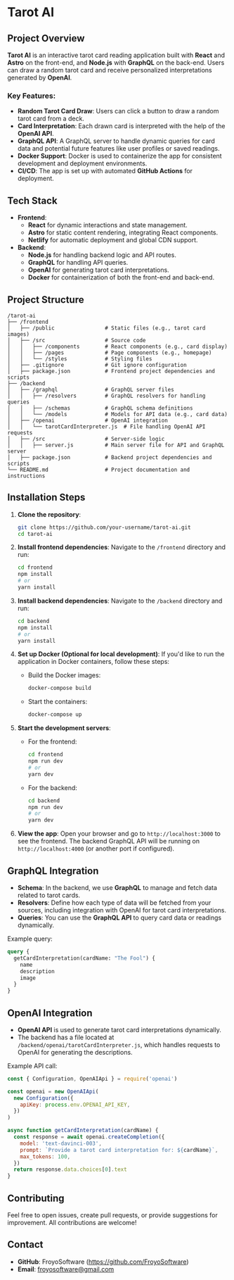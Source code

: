 # Tarot AI

## Project Overview

**Tarot AI** is an interactive tarot card reading application built with **React** and **Astro** on the front-end, and **Node.js** with **GraphQL** on the back-end. Users can draw a random tarot card and receive personalized interpretations generated by **OpenAI**.

### Key Features:

- **Random Tarot Card Draw**: Users can click a button to draw a random tarot card from a deck.
- **Card Interpretation**: Each drawn card is interpreted with the help of the **OpenAI API**.
- **GraphQL API**: A GraphQL server to handle dynamic queries for card data and potential future features like user profiles or saved readings.
- **Docker Support**: Docker is used to containerize the app for consistent development and deployment environments.
- **CI/CD**: The app is set up with automated **GitHub Actions** for deployment.

## Tech Stack

- **Frontend**:
  - **React** for dynamic interactions and state management.
  - **Astro** for static content rendering, integrating React components.
  - **Netlify** for automatic deployment and global CDN support.
- **Backend**:
  - **Node.js** for handling backend logic and API routes.
  - **GraphQL** for handling API queries.
  - **OpenAI** for generating tarot card interpretations.
  - **Docker** for containerization of both the front-end and back-end.

## Project Structure

```
/tarot-ai
├── /frontend
│   ├── /public                # Static files (e.g., tarot card images)
│   ├── /src                   # Source code
│   │   ├── /components        # React components (e.g., card display)
│   │   ├── /pages             # Page components (e.g., homepage)
│   │   └── /styles            # Styling files
│   ├── .gitignore             # Git ignore configuration
│   ├── package.json           # Frontend project dependencies and scripts
├── /backend
│   ├── /graphql               # GraphQL server files
│   │   ├── /resolvers         # GraphQL resolvers for handling queries
│   │   ├── /schemas           # GraphQL schema definitions
│   │   └── /models            # Models for API data (e.g., card data)
│   ├── /openai                # OpenAI integration
│   │   └── tarotCardInterpreter.js  # File handling OpenAI API requests
│   ├── /src                   # Server-side logic
│   │   ├── server.js          # Main server file for API and GraphQL server
│   ├── package.json           # Backend project dependencies and scripts
└── README.md                  # Project documentation and instructions
```

## Installation Steps

1. **Clone the repository**:

   ```bash
   git clone https://github.com/your-username/tarot-ai.git
   cd tarot-ai
   ```

2. **Install frontend dependencies**:
   Navigate to the `/frontend` directory and run:

   ```bash
   cd frontend
   npm install
   # or
   yarn install
   ```

3. **Install backend dependencies**:
   Navigate to the `/backend` directory and run:

   ```bash
   cd backend
   npm install
   # or
   yarn install
   ```

4. **Set up Docker (Optional for local development)**:
   If you'd like to run the application in Docker containers, follow these steps:

   - Build the Docker images:
     ```bash
     docker-compose build
     ```
   - Start the containers:
     ```bash
     docker-compose up
     ```

5. **Start the development servers**:

   - For the frontend:
     ```bash
     cd frontend
     npm run dev
     # or
     yarn dev
     ```
   - For the backend:
     ```bash
     cd backend
     npm run dev
     # or
     yarn dev
     ```

6. **View the app**:
   Open your browser and go to `http://localhost:3000` to see the frontend. The backend GraphQL API will be running on `http://localhost:4000` (or another port if configured).

## GraphQL Integration

- **Schema**: In the backend, we use **GraphQL** to manage and fetch data related to tarot cards.
- **Resolvers**: Define how each type of data will be fetched from your sources, including integration with OpenAI for tarot card interpretations.
- **Queries**: You can use the **GraphQL API** to query card data or readings dynamically.

Example query:

```graphql
query {
  getCardInterpretation(cardName: "The Fool") {
    name
    description
    image
  }
}
```

## OpenAI Integration

- **OpenAI API** is used to generate tarot card interpretations dynamically.
- The backend has a file located at `/backend/openai/tarotCardInterpreter.js`, which handles requests to OpenAI for generating the descriptions.

Example API call:

```js
const { Configuration, OpenAIApi } = require('openai')

const openai = new OpenAIApi(
  new Configuration({
    apiKey: process.env.OPENAI_API_KEY,
  })
)

async function getCardInterpretation(cardName) {
  const response = await openai.createCompletion({
    model: 'text-davinci-003',
    prompt: `Provide a tarot card interpretation for: ${cardName}`,
    max_tokens: 100,
  })
  return response.data.choices[0].text
}
```

## Contributing

Feel free to open issues, create pull requests, or provide suggestions for improvement. All contributions are welcome!

## Contact

- **GitHub**: FroyoSoftware (https://github.com/FroyoSoftware)
- **Email**: froyosoftware@gmail.com
